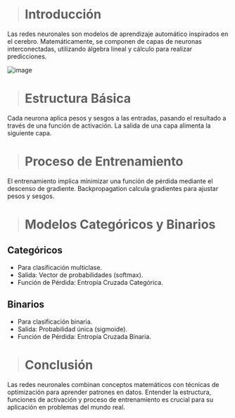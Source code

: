 ># **Introducción**

Las redes neuronales son modelos de aprendizaje automático inspirados en el cerebro. Matemáticamente, se componen de capas de neuronas interconectadas, utilizando álgebra lineal y cálculo para realizar predicciones.


![image](https://github.com/cesar-eml/Prediccion-de-enfermedades-cardiacas-utilizando-Redes-Neuronales-/assets/77180188/f1c37955-09ba-422e-bc06-e19ef7ac781e)

># **Estructura Básica**

Cada neurona aplica pesos y sesgos a las entradas, pasando el resultado a través de una función de activación. La salida de una capa alimenta la siguiente capa.

># **Proceso de Entrenamiento**

El entrenamiento implica minimizar una función de pérdida mediante el descenso de gradiente. Backpropagation calcula gradientes para ajustar pesos y sesgos.

># **Modelos Categóricos y Binarios**

## **Categóricos**
  * Para clasificación multiclase.
  * Salida: Vector de probabilidades (softmax).
  * Función de Pérdida: Entropía Cruzada Categórica.

## **Binarios**
  * Para clasificación binaria.
  * Salida: Probabilidad única (sigmoide).
  * Función de Pérdida: Entropía Cruzada Binaria.

># **Conclusión**

Las redes neuronales combinan conceptos matemáticos con técnicas de optimización para aprender patrones en datos. Entender la estructura, funciones de activación y proceso de entrenamiento es crucial para su aplicación en problemas del mundo real.
